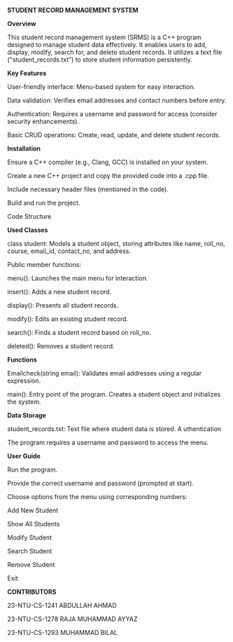 **STUDENT RECORD MANAGEMENT SYSTEM**


**Overview**

This student record management system (SRMS) is a C++ program designed to manage student data effectively. It enables users to add, display, modify, search for, and delete student records. It utilizes a text file ("student_records.txt") to store student information persistently.

**Key Features**

User-friendly interface: Menu-based system for easy interaction.


Data validation: Verifies email addresses and contact numbers before entry.


Authentication: Requires a username and password for access (consider security enhancements).


Basic CRUD operations: Create, read, update, and delete student records.




**Installation**

Ensure a C++ compiler (e.g., Clang, GCC) is installed on your system.


Create a new C++ project and copy the provided code into a .cpp file.


Include necessary header files (mentioned in the code).


Build and run the project.


Code Structure





**Used Classes**

class student: Models a student object, storing attributes like name, roll_no, course, email_id, contact_no, and address.



Public member functions:


menu(): Launches the main menu for interaction.


insert(): Adds a new student record.


display(): Presents all student records.


modify(): Edits an existing student record.


search(): Finds a student record based on roll_no.


deleted(): Removes a student record.

**Functions**
 
Emailcheck(string email): Validates email addresses using a regular expression.


main(): Entry point of the program. Creates a student object and initializes the system.






**Data Storage**

student_records.txt: Text file where student data is stored.
A
uthentication

The program requires a username and password to access the menu.


**User Guide**

Run the program.

Provide the correct username and password (prompted at start).

Choose options from the menu using corresponding numbers:

Add New Student

Show All Students

Modify Student

Search Student

Remove Student

Exit

**CONTRIBUTORS**

23-NTU-CS-1241   ABDULLAH AHMAD





23-NTU-CS-1278   RAJA MUHAMMAD AYYAZ







23-NTU-CS-1293   MUHAMMAD BILAL

